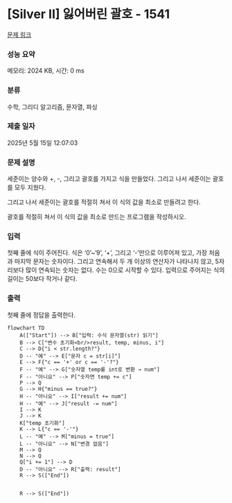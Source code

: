 # [Silver II] 잃어버린 괄호 - 1541 

[문제 링크](https://www.acmicpc.net/problem/1541) 

### 성능 요약

메모리: 2024 KB, 시간: 0 ms

### 분류

수학, 그리디 알고리즘, 문자열, 파싱

### 제출 일자

2025년 5월 15일 12:07:03

### 문제 설명

<p>세준이는 양수와 +, -, 그리고 괄호를 가지고 식을 만들었다. 그리고 나서 세준이는 괄호를 모두 지웠다.</p>

<p>그리고 나서 세준이는 괄호를 적절히 쳐서 이 식의 값을 최소로 만들려고 한다.</p>

<p>괄호를 적절히 쳐서 이 식의 값을 최소로 만드는 프로그램을 작성하시오.</p>

### 입력 

 <p>첫째 줄에 식이 주어진다. 식은 ‘0’~‘9’, ‘+’, 그리고 ‘-’만으로 이루어져 있고, 가장 처음과 마지막 문자는 숫자이다. 그리고 연속해서 두 개 이상의 연산자가 나타나지 않고, 5자리보다 많이 연속되는 숫자는 없다. 수는 0으로 시작할 수 있다. 입력으로 주어지는 식의 길이는 50보다 작거나 같다.</p>

### 출력 

 <p>첫째 줄에 정답을 출력한다.</p>

```mermaid
flowchart TD
    A(["Start"]) --> B["입력: 수식 문자열(str) 읽기"]
    B --> C["변수 초기화<br/>result, temp, minus, i"]
    C --> D{"i < str.length?"}
    D -- "예" --> E["문자 c = str[i]"]
    E --> F{"c == '+' or c == '-'?"}
    F -- "예" --> G["숫자열 temp를 int로 변환 → num"]
    F -- "아니요" --> P["숫자면 temp += c"]
    P --> Q
    G --> H{"minus == true?"}
    H -- "아니요" --> I["result += num"]
    H -- "예" --> J["result -= num"]
    I --> K
    J --> K
    K["temp 초기화"]
    K --> L{"c == '-'"}
    L -- "예" --> M["minus = true"]
    L -- "아니요" --> N["변경 없음"]
    M --> Q
    N --> Q
    Q["i += 1"] --> D
    D -- "아니요" --> R["출력: result"]
    R --> S(["End"])


    R --> S(["End"])
```
